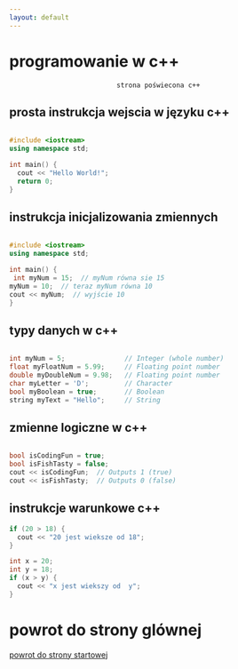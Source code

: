 ```yaml
---
layout: default
---
```

# programowanie w c++
                               strona poświecona c++


## prosta instrukcja wejscia w języku c++

```cpp

#include <iostream>
using namespace std;

int main() {
  cout << "Hello World!";
  return 0;
}
```

## instrukcja inicjalizowania zmiennych

```cpp

#include <iostream>
using namespace std;

int main() {
 int myNum = 15;  // myNum równa sie 15
myNum = 10;  // teraz myNum równa 10
cout << myNum;  // wyjście 10
}
```

##   typy danych w c++

```cpp

int myNum = 5;               // Integer (whole number)
float myFloatNum = 5.99;     // Floating point number
double myDoubleNum = 9.98;   // Floating point number
char myLetter = 'D';         // Character
bool myBoolean = true;       // Boolean
string myText = "Hello";     // String
```
##   zmienne logiczne w c++

```cpp

bool isCodingFun = true;
bool isFishTasty = false;
cout << isCodingFun;  // Outputs 1 (true)
cout << isFishTasty;  // Outputs 0 (false)
```


## instrukcje warunkowe c++

```cpp
if (20 > 18) {
  cout << "20 jest wieksze od 18";
}
```


```cpp
int x = 20;
int y = 18;
if (x > y) {
  cout << "x jest wiekszy od  y";
}
```
# powrot do strony glównej
[powrot do strony startowej](./index.html)
